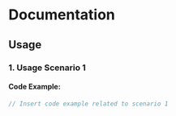# Documentation
## Usage

### 1. Usage Scenario 1


#### Code Example:

```dart
// Insert code example related to scenario 1
```
